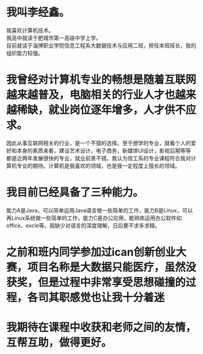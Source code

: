 # 我叫李经鑫。  
我喜欢计算机技术。  
我高中就读于肥城市第一高级中学上学。  
目前就读于淄博职业学院信息工程系大数据技术与应用二班，担任本班班长，我的组织能力较强。
# 我曾经对计算机专业的畅想是随着互联网越来越普及，电脑相关的行业人才也越来越稀缺，就业岗位逐年增多，人才供不应求。  
因此从事互联网相关的行业，是一个不错的选择。至于想学的专业，就看个人的爱好和本身的素质来看，建设艺术设计，电子商务，新媒体UI设计，影视后期等等都是近两年发展很快的专业，就业前景不错。我认为信工系的专业课程符合我对计算机专业的期待。计算机是我喜欢的领域，也是我一定程度上擅长的领域。
# 我目前已经具备了三种能力。  
能力A是Java，可以简单运用Java语言做一些简单的工作，能力B是Linux，可以再Linux系统做一些简单的工作，能力C是办公应用，能熟练运用办公软件如office、excle等。我缺少对语言的深度理解，日后要不求多求精。
# 之前和班内同学参加过ican创新创业大赛，项目名称是大数据只能医疗，虽然没获奖，但是过程中非常享受思想碰撞的过程，各司其职感觉也让我十分着迷
# 我期待在课程中收获和老师之间的友情，互帮互助，做得更好。
